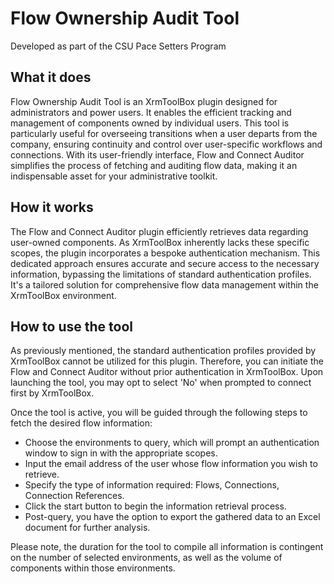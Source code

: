 # Flow Ownership Audit Tool
Developed as part of the CSU Pace Setters Program

## What it does
Flow Ownership Audit Tool is an XrmToolBox plugin designed for administrators and power users. 
It enables the efficient tracking and management of components owned by individual users. 
This tool is particularly useful for overseeing transitions when a user departs from the company, ensuring continuity and control over user-specific workflows and connections. 
With its user-friendly interface, Flow and Connect Auditor simplifies the process of fetching and auditing flow data, making it an indispensable asset for your administrative toolkit.

## How it works
The Flow and Connect Auditor plugin efficiently retrieves data regarding user-owned components. 
As XrmToolBox inherently lacks these specific scopes, the plugin incorporates a bespoke authentication mechanism. 
This dedicated approach ensures accurate and secure access to the necessary information, bypassing the limitations of standard authentication profiles. 
It's a tailored solution for comprehensive flow data management within the XrmToolBox environment.

## How to use the tool
As previously mentioned, the standard authentication profiles provided by XrmToolBox cannot be utilized for this plugin. Therefore, you can initiate the Flow and Connect Auditor without prior authentication in XrmToolBox. 
Upon launching the tool, you may opt to select 'No' when prompted to connect first by XrmToolBox.

Once the tool is active, you will be guided through the following steps to fetch the desired flow information:

- Choose the environments to query, which will prompt an authentication window to sign in with the appropriate scopes.
- Input the email address of the user whose flow information you wish to retrieve.
- Specify the type of information required: Flows, Connections, Connection References.
- Click the start button to begin the information retrieval process.
- Post-query, you have the option to export the gathered data to an Excel document for further analysis.

Please note, the duration for the tool to compile all information is contingent on the number of selected environments, as well as the volume of components within those environments.